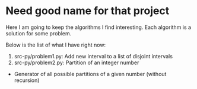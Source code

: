 # Need good name for that project

Here I am going to keep the algorithms I find interesting.
Each algorithm is a solution for some problem.

Below is the list of what I have right now:

1. src-py/problem1.py: Add new interval to a list of disjoint intervals
2. src-py/problem2.py: Partition of an integer number
  * Generator of all possible partitions of a given number (without recursion)
